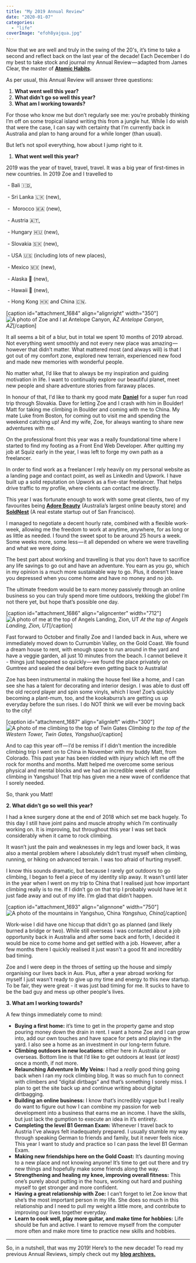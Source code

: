```yaml
---
title: "My 2019 Annual Review"
date: "2020-01-07"
categories: 
  - "life"
coverImage: "efoh8yajqua.jpg"
---
```


Now that we are well and truly in the swing of the 20's, it’s time to take a second and reflect back on the last year of the decade! Each December I do my best to take stock and journal my Annual Review — adapted from James Clear, the master of **[Atomic Habits](https://jamesclear.com/atomic-habits).**

As per usual, this Annual Review will answer three questions:

1. **What went well this year?**
2. **What didn’t go so well this year?**
3. ****What am I working towards?****

For those who know me but don’t regularly see me: you’re probably thinking I’m off on some tropical island writing this from a jungle hut. While I do wish that were the case, I can say with certainty that I’m currently back in Australia and plan to hang around for a while longer (than usual).

But let’s not spoil everything, how about I jump right to it.

1. **What went well this year?**

2019 was the year of travel, travel, travel. It was a big year of first-times in new countries. In 2019 Zoe and I travelled to

 - Bali 🇮🇩,

 - Sri Lanka 🇱🇰 (new),

 -  Morocco 🇲🇦 (new),

 - Austria 🇦🇹,

 - Hungary 🇭🇺 (new),

 - Slovakia 🇸🇰 (new),

 - USA 🇺🇸 (including lots of new places),

 - Mexico 🇲🇽 (new),

 - Alaska 🐻 (new),

 - Hawaii 🌺 (new),

 - Hong Kong 🇭🇰 and China 🇨🇳.

\[caption id="attachment\_1684" align="alignright" width="350"\]![A photo of Zoe and I at Antelope Canyon, AZ](images/61757836_10218952636904902_413340114899435520_n-e1578432564590-266x300.jpg) _Antelope Canyon, AZ_\[/caption\]

It all seems a bit of a blur, but in total we spent 10 months of 2019 abroad. Not everything went smoothly and not every new place was amazing — however that didn’t matter. What mattered most (and always will) is that I got out of my comfort zone, explored new terrain, experienced new food and made new memories with wonderful people.

No matter what, I’d like that to always be my inspiration and guiding motivation in life. I want to continually explore our beautiful planet, meet new people and share adventure stories from faraway places.

In honour of that, I'd like to thank my good mate [**Daniel**](https://unsplash.com/@single_lens_reflex) for a super fun road trip through Slovakia. Dave for letting Zoe and I crash with him in Boulder! Matt for taking me climbing in Boulder and coming with me to China. My mate Luke from Boston, for coming out to visit me and spending the weekend catching up! And my wife, Zoe, for always wanting to share new adventures with me.

On the professional front this year was a really foundational time where I started to find my footing as a Front End Web Developer. After quitting my job at Squiz early in the year, I was left to forge my own path as a freelancer.

In order to find work as a freelancer I rely heavily on my personal website as a landing page and contact point, as well as LinkedIn and Upwork. I have built up a solid reputation on Upwork as a five-star freelancer. That helps drive traffic to my profile, where clients can contact me directly.

This year I was fortunate enough to work with some great clients, two of my favourites being [**Adore Beauty**](http://adorebeauty.com.au/) (Australia’s largest online beauty store) and [**SoldNest**](https://www.soldnest.com/) (A real estate startup out of San Francisco).

I managed to negotiate a decent hourly rate, combined with a flexible work-week, allowing me the freedom to work at anytime, anywhere, for as long or as little as needed. I found the sweet spot to be around 25 hours a week. Some weeks more, some less — it all depended on where we were travelling and what we were doing.

The best part about working and travelling is that you don’t have to sacrifice any life savings to go out and have an adventure. You earn as you go, which in my opinion is a much more sustainable way to go. Plus, it doesn’t leave you depressed when you come home and have no money and no job.

The ultimate freedom would be to earn money passively through an online business so you can truly spend more time outdoors, trekking the globe! I’m not there yet, but hope that’s possible one day.

\[caption id="attachment\_1686" align="aligncenter" width="712"\]![A photo of me at the top of Angels Landing, Zion, UT](images/61729958_10218914445910151_522507265756889088_n-e1578432819714.jpg) _At the top of Angels Landing, Zion, UT_\[/caption\]

Fast forward to October and finally Zoe and I landed back in Aus, where we immediately moved down to Currumbin Valley, on the Gold Coast. We found a dream house to rent, with enough space to run around in the yard and have a veggie garden, all just 10 minutes from the beach. I cannot believe it - things just happened so quickly — we found the place privately on Gumtree and sealed the deal before even getting back to Australia!

Zoe has been instrumental in making the house feel like a home, and I can see she has a talent for decorating and interior design. I was able to dust off the old record player and spin some vinyls, which I love! Zoe’s quickly becoming a plant-mum, too, and the kookaburra’s are getting us up everyday before the sun rises. I do NOT think we will ever be moving back to the city!

\[caption id="attachment\_1687" align="alignleft" width="300"\]![A photo of me climbing to the top of Twin Gates](images/PB160127-300x225.jpg) _Climbing to the top of the Western Tower, Twin Gates, Yangshuo_\[/caption\]

And to cap this year off — I’d be remiss if I didn’t mention the incredible climbing trip I went on to China in November with my buddy Matt, from Colorado. This past year has been riddled with injury which left me off the rock for months and months. Matt helped me overcome some serious physical and mental blocks and we had an incredible week of stellar climbing in Yangshuo! That trip has given me a new wave of confidence that I sorely needed.

So, thank you Matt!

**2\. What didn’t go so well this year?**

I had a knee surgery done at the end of 2018 which set me back hugely. To this day I still have joint pains and muscle atrophy which I’m continually working on. It is improving, but throughout this year I was set back considerably when it came to rock climbing.

It wasn’t just the pain and weaknesses in my legs and lower back, it was also a mental problem where I absolutely didn’t trust myself when climbing, running, or hiking on advanced terrain. I was too afraid of hurting myself.

I know this sounds dramatic, but because I rarely got outdoors to go climbing, I began to feel a piece of my identity slip away. It wasn't until later in the year when I went on my trip to China that I realised just how important climbing really is to me. If I didn’t go on that trip I probably would have let it just fade away and out of my life. I’m glad that didn’t happen.

\[caption id="attachment\_1693" align="alignnone" width="750"\]![A photo of the mountains in Yangshuo, China](images/PB140031-e1578434591584-1024x591.jpg) _Yangshuo, China_\[/caption\]

Work-wise I did have one hiccup that didn't go as planned (and likely burned a bridge or two). While still overseas I was contacted about a job opportunity back in Australia and after some back and forth, I decided it would be nice to come home and get settled with a job. However, after a few months there I quickly realised it just wasn't a good fit and incredibly bad timing.

Zoe and I were deep in the throes of setting up the house and simply organising our lives back in Aus. Plus, after a year abroad working for myself I just wasn't ready to give up my time and energy to this new startup. To be fair, they were great - it was just bad timing for me. It sucks to have to be the bad guy and mess up other people's lives.

**3\. What am I working towards?**

A few things immediately come to mind:

- **Buying a first home:** it’s time to get in the property game and stop pouring money down the drain in rent. I want a home Zoe and I can grow into, add our own touches and have space for pets and playing in the yard. I also see a home as an investment in our long-term future.
- **Climbing outdoors in new locations**: either here in Australia or overseas. Bottom line is that I’d like to get outdoors at least (_at least)_ once a month, if not more.
- **Relaunching Adventure In My Veins:** I had a _really_ good thing going back when I ran my rock climbing blog. It was so much fun to connect with climbers and “digital dirtbags” and that’s something I sorely miss. I plan to get the site back up and continue writing about digital dirtbagging.
- **Building an online business:** I know that’s incredibly vague but I really do want to figure out how I can combine my passion for web development into a business that earns me an income. I have the skills, but just lack the gumption to execute an idea in it’s entirety.
- **Completing the level B1 German Exam:** Whenever I travel back to Austria I’ve always felt inadequately prepared. I usually stumble my way through speaking German to friends and family, but it never feels nice. This year I want to study and practice so I can pass the level B1 German Exam.
- **Making new friendships here on the Gold Coast:** It’s daunting moving to a new place and not knowing anyone! It’s time to get out there and try new things and hopefully make some friends along the way.
- **Strengthening and healing my knee, improving overall fitness:** This one’s purely about putting in the hours, working out hard and pushing myself to get stronger and more confident.
- **Having a great relationship with Zoe:** I can’t forget to let Zoe know that she’s the most important person in my life. She does so much in this relationship and I need to pull my weight a little more, and contribute to improving our lives together everyday.
- **Learn to cook well, play more guitar, and make time for hobbies:** Life should be fun and active. I want to remove myself from the computer more often and make more time to practice new skills and hobbies.

* * *

So, in a nutshell, that was my 2019! Here’s to the new decade! To read my previous Annual Reviews, simply check out my [**blog archives.**](https://jacklyons.me/blogroll/)
